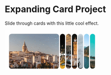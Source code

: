 # Expanding Card Project

Slide through cards with this little cool effect.

![expanding-cards](expandingCards.gif)
